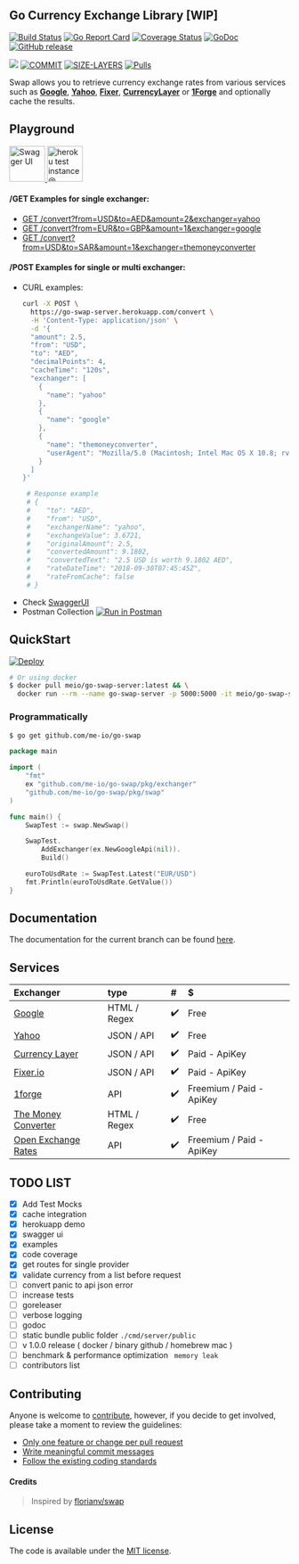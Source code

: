 
## Go Currency Exchange Library [WIP]

[![Build Status](https://travis-ci.org/me-io/go-swap.svg?branch=master)](https://travis-ci.org/me-io/go-swap)
[![Go Report Card](https://goreportcard.com/badge/github.com/me-io/go-swap)](https://goreportcard.com/report/github.com/me-io/go-swap)
[![Coverage Status](https://coveralls.io/repos/github/me-io/go-swap/badge.svg?branch=master)](https://coveralls.io/github/me-io/go-swap?branch=master)
[![GoDoc](https://godoc.org/github.com/me-io/go-swap?status.svg)](https://godoc.org/github.com/me-io/go-swap)
[![GitHub release](https://img.shields.io/github/release/me-io/go-swap.svg)](https://github.com/me-io/go-swap/releases)


[![](https://images.microbadger.com/badges/version/meio/go-swap-server.svg)](https://microbadger.com/images/meio/go-swap-server)
[![COMMIT](https://images.microbadger.com/badges/commit/meio/go-swap-server.svg)](https://microbadger.com/images/meio/go-swap-server)
[![SIZE-LAYERS](https://images.microbadger.com/badges/image/meio/go-swap-server.svg)](https://microbadger.com/images/meio/go-swap-server)
[![Pulls](https://shields.beevelop.com/docker/pulls/meio/go-swap-server.svg?style=flat-square)](https://hub.docker.com/r/meio/go-swap-server)

Swap allows you to retrieve currency exchange rates from various services such as **[Google](https://google.com)**, **[Yahoo](https://yahoo.com)**, **[Fixer](https://fixer.io)**, **[CurrencyLayer](https://currencylayer.com)** or **[1Forge](https://1forge.com)** 
and optionally cache the results. 

## Playground
<a href="https://go-swap-server.herokuapp.com/swagger" target="_blank">
  <img height="64" src="https://image.ibb.co/ehsqGp/swagger_ui.jpg" alt="Swagger UI">
</a> 
<a href="https://go-swap-server.herokuapp.com" target="_blank">
    <img height="64" src="https://image.ibb.co/hvWT2U/go_swap_server_heroku.png" alt="heroku test instance @ https://go-swap-server.herokuapp.com">
</a>

#### /GET Examples for single exchanger:
- [GET /convert?from=USD&to=AED&amount=2&exchanger=yahoo](https://go-swap-server.herokuapp.com/convert?from=USD&to=AED&amount=100&exchanger=yahoo) 
- [GET /convert?from=EUR&to=GBP&amount=1&exchanger=google](https://go-swap-server.herokuapp.com/convert?from=EUR&to=GBP&amount=100&exchanger=google)
- [GET /convert?from=USD&to=SAR&amount=1&exchanger=themoneyconverter](https://go-swap-server.herokuapp.com/convert?from=USD&to=SAR&amount=100&exchanger=themoneyconverter)

#### /POST Examples for single or multi exchanger:
- CURL examples:
    ```bash
    curl -X POST \
      https://go-swap-server.herokuapp.com/convert \
      -H 'Content-Type: application/json' \
      -d '{
      "amount": 2.5,
      "from": "USD",
      "to": "AED",
      "decimalPoints": 4,
      "cacheTime": "120s",
      "exchanger": [
        {
          "name": "yahoo"
        },
        {
          "name": "google"
        },
        {
          "name": "themoneyconverter",
          "userAgent": "Mozilla/5.0 (Macintosh; Intel Mac OS X 10.8; rv:21.0) Gecko/20100101 Firefox/21.0"
        }
      ]
    }'
  
     # Response example
     # {
     #    "to": "AED",
     #    "from": "USD",
     #    "exchangerName": "yahoo",
     #    "exchangeValue": 3.6721,
     #    "originalAmount": 2.5,
     #    "convertedAmount": 9.1802,
     #    "convertedText": "2.5 USD is worth 9.1802 AED",
     #    "rateDateTime": "2018-09-30T07:45:45Z",
     #    "rateFromCache": false
     # }  
    ```
- Check [SwaggerUI](https://go-swap-server.herokuapp.com/swagger)
- Postman Collection [![Run in Postman](https://run.pstmn.io/button.svg)](https://app.getpostman.com/run-collection/e721b5007e2df03f1cac)

## QuickStart 

<a href="https://heroku.com/deploy?template=https://github.com/me-io/go-swap" target="_blank">
  <img src="https://www.herokucdn.com/deploy/button.svg" alt="Deploy">
</a>
<br>



```bash
# Or using docker  
$ docker pull meio/go-swap-server:latest && \
  docker run --rm --name go-swap-server -p 5000:5000 -it meio/go-swap-server:latest
```

### Programmatically
```bash
$ go get github.com/me-io/go-swap
```

```go
package main

import (
	"fmt"
	ex "github.com/me-io/go-swap/pkg/exchanger"
	"github.com/me-io/go-swap/pkg/swap"
)

func main() {
	SwapTest := swap.NewSwap()

	SwapTest.
		AddExchanger(ex.NewGoogleApi(nil)).
		Build()

	euroToUsdRate := SwapTest.Latest("EUR/USD")
	fmt.Println(euroToUsdRate.GetValue())
}

```


## Documentation
The documentation for the current branch can be found [here](#documentation).


## Services
|Exchanger                  |type           |#                  |$|
|:---                       |:----          |:---               |:---|
|[Google][1]                |HTML / Regex   |:heavy_check_mark: |Free|
|[Yahoo][2]                 |JSON / API     |:heavy_check_mark: |Free|
|[Currency Layer][3]        |JSON / API     |:heavy_check_mark: |Paid - ApiKey|
|[Fixer.io][4]              |JSON / API     |:heavy_check_mark: |Paid - ApiKey|
|[1forge][7]                |API            |:heavy_check_mark: |Freemium / Paid - ApiKey|
|[The Money Converter][5]   |HTML / Regex   |:heavy_check_mark: |Free|
|[Open Exchange Rates][6]   |API            |:heavy_check_mark: |Freemium / Paid - ApiKey|

[1]: //google.com
[2]: //yahoo.com
[3]: //currencylayer.com
[4]: //fixer.io
[5]: //themoneyconverter.com
[6]: //openexchangerates.org
[7]: //1forge.com

## TODO LIST
- [x] Add Test Mocks
- [x] cache integration
- [x] herokuapp demo
- [x] swagger ui
- [x] examples
- [x] code coverage
- [x] get routes for single provider
- [x] validate currency from a list before request
- [ ] convert panic to api json error
- [ ] increase tests
- [ ] goreleaser
- [ ] verbose logging
- [ ] godoc 
- [ ] static bundle public folder `./cmd/server/public`
- [ ] v 1.0.0 release ( docker / binary github / homebrew mac )
- [ ] benchmark & performance optimization ` memory leak`
- [ ] contributors list 

## Contributing

Anyone is welcome to [contribute](CONTRIBUTING.md), however, if you decide to get involved, please take a moment to review the guidelines:

* [Only one feature or change per pull request](CONTRIBUTING.md#only-one-feature-or-change-per-pull-request)
* [Write meaningful commit messages](CONTRIBUTING.md#write-meaningful-commit-messages)
* [Follow the existing coding standards](CONTRIBUTING.md#follow-the-existing-coding-standards)

#### Credits
> Inspired by [florianv/swap](https://github.com/florianv/swap) 

## License

The code is available under the [MIT license](LICENSE.md).

